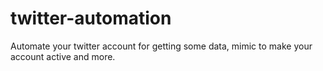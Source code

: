 # twitter-automation
Automate your twitter account for getting some data, mimic to make your account active and more. 
